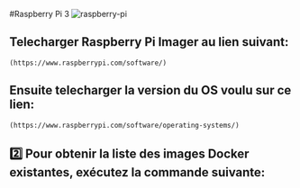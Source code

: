 #Raspberry Pi 3
![raspberry-pi](https://user-images.githubusercontent.com/94937166/201797686-cae11b0a-35bb-4588-bd81-14b3fe1b5aa4.jpg)


## Telecharger Raspberry Pi Imager au lien suivant:
```
(https://www.raspberrypi.com/software/)
```

## Ensuite telecharger la version du OS voulu sur ce lien:

```
(https://www.raspberrypi.com/software/operating-systems/)
```
## :two: Pour obtenir la liste des images Docker existantes, exécutez la commande suivante:

